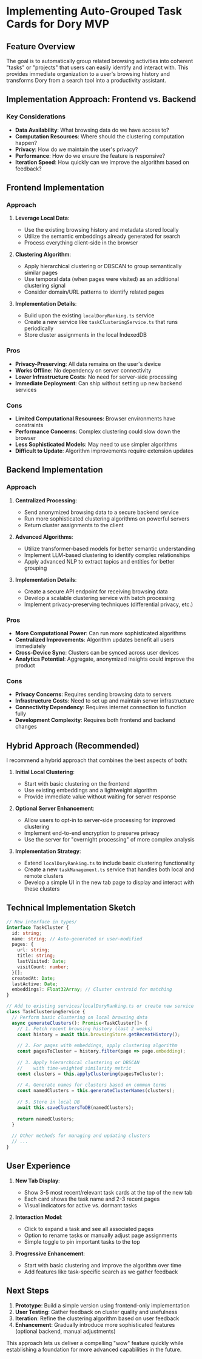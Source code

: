 # Implementing Auto-Grouped Task Cards for Dory MVP

## Feature Overview
The goal is to automatically group related browsing activities into coherent "tasks" or "projects" that users can easily identify and interact with. This provides immediate organization to a user's browsing history and transforms Dory from a search tool into a productivity assistant.

## Implementation Approach: Frontend vs. Backend

### Key Considerations
- **Data Availability**: What browsing data do we have access to?
- **Computation Resources**: Where should the clustering computation happen?
- **Privacy**: How do we maintain the user's privacy?
- **Performance**: How do we ensure the feature is responsive?
- **Iteration Speed**: How quickly can we improve the algorithm based on feedback?

## Frontend Implementation

### Approach
1. **Leverage Local Data**:
   - Use the existing browsing history and metadata stored locally
   - Utilize the semantic embeddings already generated for search
   - Process everything client-side in the browser

2. **Clustering Algorithm**:
   - Apply hierarchical clustering or DBSCAN to group semantically similar pages
   - Use temporal data (when pages were visited) as an additional clustering signal
   - Consider domain/URL patterns to identify related pages

3. **Implementation Details**:
   - Build upon the existing `localDoryRanking.ts` service
   - Create a new service like `taskClusteringService.ts` that runs periodically
   - Store cluster assignments in the local IndexedDB

### Pros
- **Privacy-Preserving**: All data remains on the user's device
- **Works Offline**: No dependency on server connectivity
- **Lower Infrastructure Costs**: No need for server-side processing
- **Immediate Deployment**: Can ship without setting up new backend services

### Cons
- **Limited Computational Resources**: Browser environments have constraints
- **Performance Concerns**: Complex clustering could slow down the browser
- **Less Sophisticated Models**: May need to use simpler algorithms
- **Difficult to Update**: Algorithm improvements require extension updates

## Backend Implementation

### Approach
1. **Centralized Processing**:
   - Send anonymized browsing data to a secure backend service
   - Run more sophisticated clustering algorithms on powerful servers
   - Return cluster assignments to the client

2. **Advanced Algorithms**:
   - Utilize transformer-based models for better semantic understanding
   - Implement LLM-based clustering to identify complex relationships
   - Apply advanced NLP to extract topics and entities for better grouping

3. **Implementation Details**:
   - Create a secure API endpoint for receiving browsing data
   - Develop a scalable clustering service with batch processing
   - Implement privacy-preserving techniques (differential privacy, etc.)

### Pros
- **More Computational Power**: Can run more sophisticated algorithms
- **Centralized Improvements**: Algorithm updates benefit all users immediately
- **Cross-Device Sync**: Clusters can be synced across user devices
- **Analytics Potential**: Aggregate, anonymized insights could improve the product

### Cons
- **Privacy Concerns**: Requires sending browsing data to servers
- **Infrastructure Costs**: Need to set up and maintain server infrastructure
- **Connectivity Dependency**: Requires internet connection to function fully
- **Development Complexity**: Requires both frontend and backend changes

## Hybrid Approach (Recommended)

I recommend a hybrid approach that combines the best aspects of both:

1. **Initial Local Clustering**:
   - Start with basic clustering on the frontend
   - Use existing embeddings and a lightweight algorithm
   - Provide immediate value without waiting for server response

2. **Optional Server Enhancement**:
   - Allow users to opt-in to server-side processing for improved clustering
   - Implement end-to-end encryption to preserve privacy
   - Use the server for "overnight processing" of more complex analysis

3. **Implementation Strategy**:
   - Extend `localDoryRanking.ts` to include basic clustering functionality
   - Create a new `taskManagement.ts` service that handles both local and remote clusters
   - Develop a simple UI in the new tab page to display and interact with these clusters

## Technical Implementation Sketch

```typescript
// New interface in types/
interface TaskCluster {
  id: string;
  name: string; // Auto-generated or user-modified
  pages: {
    url: string;
    title: string;
    lastVisited: Date;
    visitCount: number;
  }[];
  createdAt: Date;
  lastActive: Date;
  embeddings?: Float32Array; // Cluster centroid for matching
}

// Add to existing services/localDoryRanking.ts or create new service
class TaskClusteringService {
  // Perform basic clustering on local browsing data
  async generateClusters(): Promise<TaskCluster[]> {
    // 1. Fetch recent browsing history (last 2 weeks)
    const history = await this.browsingStore.getRecentHistory();
    
    // 2. For pages with embeddings, apply clustering algorithm
    const pagesToCluster = history.filter(page => page.embedding);
    
    // 3. Apply hierarchical clustering or DBSCAN
    //    with time-weighted similarity metric
    const clusters = this.applyClustering(pagesToCluster);
    
    // 4. Generate names for clusters based on common terms
    const namedClusters = this.generateClusterNames(clusters);
    
    // 5. Store in local DB
    await this.saveClustersToDB(namedClusters);
    
    return namedClusters;
  }
  
  // Other methods for managing and updating clusters
  // ...
}
```

## User Experience

1. **New Tab Display**:
   - Show 3-5 most recent/relevant task cards at the top of the new tab
   - Each card shows the task name and 2-3 recent pages
   - Visual indicators for active vs. dormant tasks

2. **Interaction Model**:
   - Click to expand a task and see all associated pages
   - Option to rename tasks or manually adjust page assignments
   - Simple toggle to pin important tasks to the top

3. **Progressive Enhancement**:
   - Start with basic clustering and improve the algorithm over time
   - Add features like task-specific search as we gather feedback

## Next Steps

1. **Prototype**: Build a simple version using frontend-only implementation
2. **User Testing**: Gather feedback on cluster quality and usefulness
3. **Iteration**: Refine the clustering algorithm based on user feedback
4. **Enhancement**: Gradually introduce more sophisticated features (optional backend, manual adjustments)

This approach lets us deliver a compelling "wow" feature quickly while establishing a foundation for more advanced capabilities in the future. 